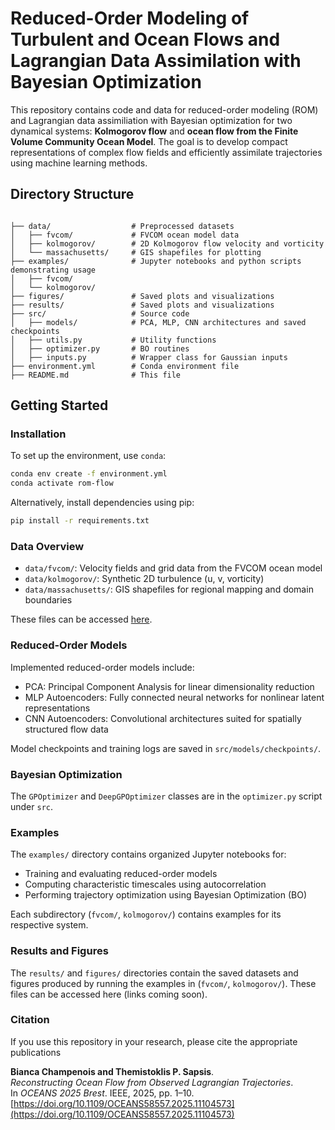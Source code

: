 # Reduced-Order Modeling of Turbulent and Ocean Flows and Lagrangian Data Assimilation with Bayesian Optimization 

This repository contains code and data for reduced-order modeling (ROM) and Lagrangian data assimiliation with Bayesian optimization for two dynamical systems: **Kolmogorov flow** and **ocean flow from the Finite Volume Community Ocean Model**. The goal is to develop compact representations of complex flow fields and efficiently assimilate trajectories using machine learning methods.

## Directory Structure

```text

├── data/                  # Preprocessed datasets  
│   ├── fvcom/             # FVCOM ocean model data  
│   ├── kolmogorov/        # 2D Kolmogorov flow velocity and vorticity  
│   └── massachusetts/     # GIS shapefiles for plotting
├── examples/              # Jupyter notebooks and python scripts demonstrating usage  
│   ├── fvcom/  
│   └── kolmogorov/  
├── figures/               # Saved plots and visualizations  
├── results/               # Saved plots and visualizations  
├── src/                   # Source code  
│   ├── models/            # PCA, MLP, CNN architectures and saved checkpoints  
│   ├── utils.py           # Utility functions  
│   ├── optimizer.py       # BO routines  
│   ├── inputs.py          # Wrapper class for Gaussian inputs  
├── environment.yml        # Conda environment file  
├── README.md              # This file  
```

## Getting Started

### Installation

To set up the environment, use `conda`:
```bash
conda env create -f environment.yml
conda activate rom-flow
```

Alternatively, install dependencies using pip:
```bash
pip install -r requirements.txt
```

### Data Overview

- `data/fvcom/`: Velocity fields and grid data from the FVCOM ocean model  
- `data/kolmogorov/`: Synthetic 2D turbulence (u, v, vorticity)  
- `data/massachusetts/`: GIS shapefiles for regional mapping and domain boundaries

These files can be accessed [here](https://www.dropbox.com/scl/fi/83xhtwwtpafphpxvpb6fr/LDA_BO_data.zip?rlkey=432yomxl2hp5yo0craumnay0h&st=qcrles7v&dl=0).

### Reduced-Order Models

Implemented reduced-order models include:

- PCA: Principal Component Analysis for linear dimensionality reduction
- MLP Autoencoders: Fully connected neural networks for nonlinear latent representations
- CNN Autoencoders: Convolutional architectures suited for spatially structured flow data

Model checkpoints and training logs are saved in `src/models/checkpoints/`.

### Bayesian Optimization

The `GPOptimizer` and `DeepGPOptimizer` classes are in the `optimizer.py` script under `src`.

### Examples

The `examples/` directory contains organized Jupyter notebooks for:

- Training and evaluating reduced-order models  
- Computing characteristic timescales using autocorrelation  
- Performing trajectory optimization using Bayesian Optimization (BO)  

Each subdirectory (`fvcom/`, `kolmogorov/`) contains examples for its respective system.

### Results and Figures

The `results/` and `figures/` directories contain the saved datasets and figures produced by running the examples in (`fvcom/`, `kolmogorov/`). These files can be accessed here (links coming soon).

### Citation
If you use this repository in your research, please cite the appropriate publications

**Bianca Champenois and Themistoklis P. Sapsis**.  
*Reconstructing Ocean Flow from Observed Lagrangian Trajectories*.  
In *OCEANS 2025 Brest*. IEEE, 2025, pp. 1–10.  
[https://doi.org/10.1109/OCEANS58557.2025.11104573](https://doi.org/10.1109/OCEANS58557.2025.11104573)
